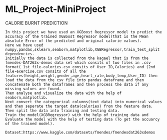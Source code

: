 # ML_Project-MiniProject

CALORIE BURNT PREDICTION

    In this project we have used an XGBoost Regressor model to predict the accuracy of the trained XGBoost Regressor model(that is the Mean absolute Error of the predicted and original calorie values).
    Here we have used numpy,pandas,sklearn,seaborn,matplotlib,XGBRegressor,train_test_split dependencies.
    Initially the data is collected from the kagael that is from the fmendes-DAT263x-demos data set which consits of two files in .csv format( 1st file-calories.csv consits of User_ID,Calories) and (2nd file-exercise.csv consits of all the features(height,weight,gender,age,heart_rate,body_temp,User_ID) then load the data from the csv file into pandas dataframe and then concatenate both the dataframes and then process the data if any missing values are found.
    Then analyse and visualize the data with the help of seaborn,matplotlib.
    Next convert the categeorical columns(text data) into numerical values and then seperate the target data(calories) from the feature data.
    Then split the data into training and testing data.
    Train the model(XGBRegressor) with the help of training data and Evaluate the model with the help of testing data (To get the accuarcy of the trained model).
    
    Dataset:https://www.kaggle.com/datasets/fmendes/fmendesdat263xdemos
